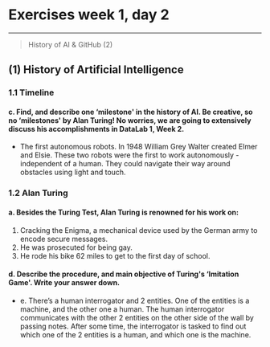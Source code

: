 # **Exercises week 1, day 2**

---

> History of AI & GitHub (2)
## (1) History of Artificial Intelligence
### 1.1 Timeline
#### c. Find, and describe one ‘milestone' in the history of AI. Be creative, so no ‘milestones' by Alan Turing! No worries, we are going to extensively discuss his accomplishments in DataLab 1, Week 2.
- The first autonomous robots. In 1948 William Grey Walter created Elmer and Elsie. These two robots were the first to work autonomously - independent of a human. They could navigate their way around obstacles using light and touch.

### 1.2 Alan Turing
#### a. Besides the Turing Test, Alan Turing is renowned for his work on:
1. Cracking the Enigma, a mechanical device used by the German army to encode secure messages.
2. He was prosecuted for being gay.
3. He rode his bike 62 miles to get to the first day of school.

#### d. Describe the procedure, and main objective of Turing's ‘Imitation Game'. Write your answer down.
- e. There’s a human interrogator and 2 entities.  One of the entities is a machine, and the other one a human. The human interrogator communicates with the other 2 entities on the other side of the wall by passing notes. After some time, the interrogator is tasked to find out which one of the 2 entities is a human, and which one is the machine.